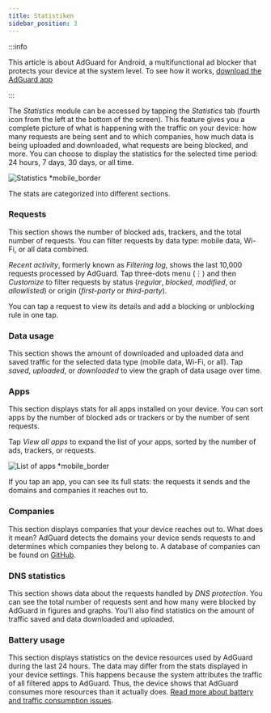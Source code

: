 ```yaml
---
title: Statistiken
sidebar_position: 3
---
```


:::info

This article is about AdGuard for Android, a multifunctional ad blocker that protects your device at the system level. To see how it works, [download the AdGuard app](https://agrd.io/download-kb-adblock)

:::

The _Statistics_ module can be accessed by tapping the _Statistics_ tab (fourth icon from the left at the bottom of the screen). This feature gives you a complete picture of what is happening with the traffic on your device: how many requests are being sent and to which companies, how much data is being uploaded and downloaded, what requests are being blocked, and more. You can choose to display the statistics for the selected time period: 24 hours, 7 days, 30 days, or all time.

![Statistics \*mobile\_border](https://cdn.adtidy.org/blog/new/czy5rStatistics.jpeg?mw=1360)

The stats are categorized into different sections.

### Requests

This section shows the number of blocked ads, trackers, and the total number of requests. You can filter requests by data type: mobile data, Wi-Fi, or all data combined.

_Recent activity_, formerly known as _Filtering log_, shows the last 10,000 requests processed by AdGuard. Tap three-dots menu (⋮) and then _Customize_ to filter requests by status (_regular_, _blocked_, _modified_, or _allowlisted_) or origin (_first-party_ or _third-party_).

You can tap a request to view its details and add a blocking or unblocking rule in one tap.

### Data usage

This section shows the amount of downloaded and uploaded data and saved traffic for the selected data type (mobile data, Wi-Fi, or all). Tap _saved_, _uploaded_, or _downloaded_ to view the graph of data usage over time.

### Apps

This section displays stats for all apps installed on your device. You can sort apps by the number of blocked ads or trackers or by the number of sent requests.

Tap _View all apps_ to expand the list of your apps, sorted by the number of ads, trackers, or requests.

![List of apps \*mobile\_border](https://cdn.adtidy.org/blog/new/toq0mkScreenshot_20230627-235219_AdGuard.jpg)

If you tap an app, you can see its full stats: the requests it sends and the domains and companies it reaches out to.

### Companies

This section displays companies that your device reaches out to. What does it mean? AdGuard detects the domains your device sends requests to and determines which companies they belong to. A database of companies can be found on [GitHub](https://github.com/AdguardTeam/companiesdb).

### DNS statistics

This section shows data about the requests handled by _DNS protection_. You can see the total number of requests sent and how many were blocked by AdGuard in figures and graphs. You'll also find statistics on the amount of traffic saved and data downloaded and uploaded.

### Battery usage

This section displays statistics on the device resources used by AdGuard during the last 24 hours. The data may differ from the stats displayed in your device settings. This happens because the system attributes the traffic of all filtered apps to AdGuard. Thus, the device shows that AdGuard consumes more resources than it actually does. [Read more about battery and traffic consumption issues](/adguard-for-android/solving-problems/battery/).
